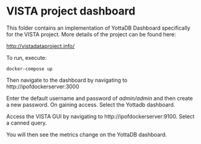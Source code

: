 # VISTA project dashboard

This folder contains an implementation of YottaDB Dashboard specifically for the VISTA project. More details of the project can be found here:

 http://vistadataproject.info/

To run, execute:

    docker-compose up

Then navigate to the dashboard by navigating to http://ipofdockerserver:3000

Enter the default username and password of _admin/admin_ and then create a new password. On gaining access. Select the Yottadb dashboard.

Access the VISTA GUI by navigating to http://ipofdockerserver:9100. Select a canned query. 

You will then see the metrics change on the YottaDB dashboard.
